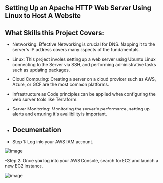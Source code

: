 
## Setting Up an Apache HTTP Web Server Using Linux to Host A Website 


## What Skills this Project Covers:

- Networking: Effective Networking is crucial for DNS. Mapping it to the server's IP address covers many aspects of the fundamentals.
- Linux: This project involes setting up a web server using Ubuntu Linux connecting to the Server via SSH, and performing administrative tasks such as updating packages.
- Cloud Computing: Creating a server on a cloud provider such as AWS, Azure, or GCP are the most common platforms.
- Infrastructure as Code principles can be applied when configuring the web surver tools like Terraform.
- Server Monitoring: Monitoring the server's performance, setting up alerts and ensuring it's availibility is important.

- ## Documentation
- Step 1: Log into your AWS IAM account.

![image](https://github.com/user-attachments/assets/c46f6e73-e979-471e-b708-99accf6462cc)

 -Step 2: Once you log into your AWS Console, search for EC2 and launch a new EC2 instance. 

 ![image](https://github.com/user-attachments/assets/197b9971-f61d-46b2-be2b-529a88dca3f6)





